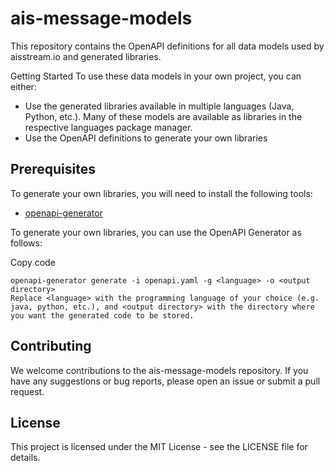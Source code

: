 # ais-message-models
This repository contains the OpenAPI definitions for all data models used by aisstream.io and generated libraries.

Getting Started
To use these data models in your own project, you can either:

- Use the generated libraries available in multiple languages (Java, Python, etc.). Many of these models are available as libraries in the respective languages package manager. 
- Use the OpenAPI definitions to generate your own libraries

## Prerequisites
To generate your own libraries, you will need to install the following tools:
- [openapi-generator](https://github.com/OpenAPITools/openapi-generator)

To generate your own libraries, you can use the OpenAPI Generator as follows:

Copy code
```
openapi-generator generate -i openapi.yaml -g <language> -o <output directory>
Replace <language> with the programming language of your choice (e.g. java, python, etc.), and <output directory> with the directory where you want the generated code to be stored.
```

## Contributing
We welcome contributions to the ais-message-models repository. If you have any suggestions or bug reports, please open an issue or submit a pull request.

## License
This project is licensed under the MIT License - see the LICENSE file for details.
